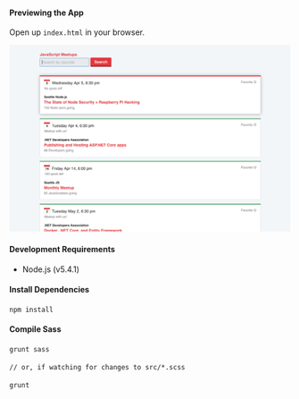 #### Previewing the App
Open up `index.html` in your browser.

![A preview of the app](screenshot.png)

#### Development Requirements
- Node.js (v5.4.1)

#### Install Dependencies
```
npm install
```

#### Compile Sass
```
grunt sass

// or, if watching for changes to src/*.scss

grunt
```

